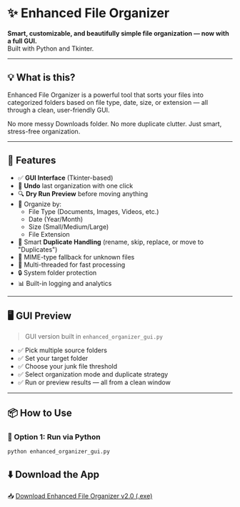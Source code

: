 # ✨ Enhanced File Organizer

**Smart, customizable, and beautifully simple file organization — now with a full GUI.**  
Built with Python and Tkinter.

---

## 💡 What is this?

Enhanced File Organizer is a powerful tool that sorts your files into categorized folders based on file type, date, size, or extension — all through a clean, user-friendly GUI.

No more messy Downloads folder. No more duplicate clutter. Just smart, stress-free organization.

---

## 🎯 Features

- ✅ **GUI Interface** (Tkinter-based)
- 🔄 **Undo** last organization with one click
- 🔍 **Dry Run Preview** before moving anything
- 📂 Organize by:
  - File Type (Documents, Images, Videos, etc.)
  - Date (Year/Month)
  - Size (Small/Medium/Large)
  - File Extension
- 🔁 Smart **Duplicate Handling** (rename, skip, replace, or move to "Duplicates")
- 🧠 MIME-type fallback for unknown files
- 🚀 Multi-threaded for fast processing
- 🔒 System folder protection
- 📊 Built-in logging and analytics

---

## 🖥️ GUI Preview

> GUI version built in `enhanced_organizer_gui.py`

- ✅ Pick multiple source folders
- ✅ Set your target folder
- ✅ Choose your junk file threshold
- ✅ Select organization mode and duplicate strategy
- ✅ Run or preview results — all from a clean window

---

## 📦 How to Use

### 🔁 Option 1: Run via Python

```bash
python enhanced_organizer_gui.py
```


## ⬇️ Download the App

📥 [Download Enhanced File Organizer v2.0 (.exe)](https://github.com/09sychic/File-Organizer/releases/latest)
